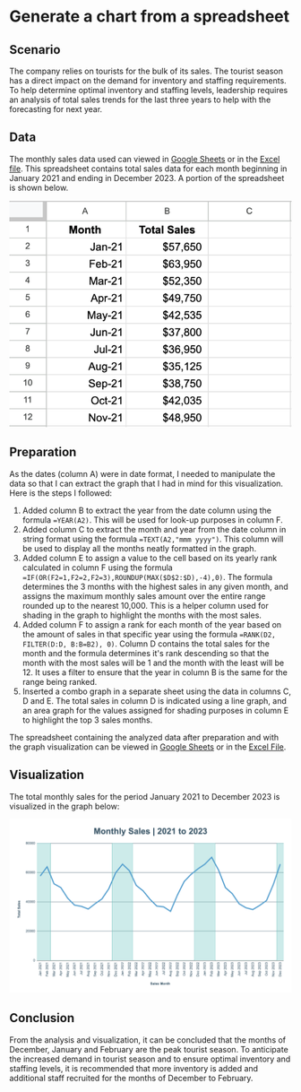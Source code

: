# Generate a chart from a spreadsheet

## Scenario

The company relies on tourists for the bulk of its sales. The tourist season has a direct impact on the demand for inventory and staffing requirements. To help determine optimal inventory and staffing levels, leadership requires an analysis of total sales trends for the last three years to help with the forecasting for next year.

## Data

The monthly sales data used can viewed in [Google Sheets](https://docs.google.com/spreadsheets/d/1G2r8RuzynC7pc3tVFh6VtRARigpM5Oq3JQLhUXun74g/edit?usp=sharing) or in the [Excel file](/activities/spreadsheets/c01m03-generate-chart/c01m03-monthly-sales-data.png). This spreadsheet contains total sales data for each month beginning in January 2021 and ending in December 2023. A portion of the spreadsheet is shown below.

![Monthly Sales Data](/activities/spreadsheets/c01m03-generate-chart/c01m03-monthly-sales-data.png 'Monthly Sales Data')

## Preparation

As the dates (column A) were in date format, I needed to manipulate the data so that I can extract the graph that I had in mind for this visualization. Here is the steps I followed:

1. Added column B to extract the year from the date column using the formula `=YEAR(A2)`. This will be used for look-up purposes in column F.
2. Added column C to extract the month and year from the date column in string format using the formula `=TEXT(A2,"mmm yyyy")`. This column will be used to display all the months neatly formatted in the graph.
3. Added column E to assign a value to the cell based on its yearly rank calculated in column F using the formula `=IF(OR(F2=1,F2=2,F2=3),ROUNDUP(MAX($D$2:$D),-4),0)`. The formula determines the 3 months with the highest sales in any given month, and assigns the maximum monthly sales amount over the entire range rounded up to the nearest 10,000. This is a helper column used for shading in the graph to highlight the months with the most sales.
4. Added column F to assign a rank for each month of the year based on the amount of sales in that specific year using the formula `=RANK(D2, FILTER(D:D, B:B=B2), 0)`. Column D contains the total sales for the month and the formula determines it's rank descending so that the month with the most sales will be 1 and the month with the least will be 12. It uses a filter to ensure that the year in column B is the same for the range being ranked.
5. Inserted a combo graph in a separate sheet using the data in columns C, D and E. The total sales in column D is indicated using a line graph, and an area graph for the values assigned for shading purposes in column E to highlight the top 3 sales months.

The spreadsheet containing the analyzed data after preparation and with the graph visualization can be viewed in [Google Sheets](https://docs.google.com/spreadsheets/d/1AjwcXVJLBfLqIksQ4Q1VRIia4kbJ2dTjCmJyD1KLHzc/edit?usp=sharing) or in the [Excel File](/activities/spreadsheets/c01m03-generate-chart/c01m03-monthly-sales-analysis.xlsx).

## Visualization

The total monthly sales for the period January 2021 to December 2023 is visualized in the graph below:

![Monthly Sales Graph](/activities/spreadsheets/c01m03-generate-chart/c01m03-monthly-sales-analysis.png 'Monthly Sales Graph')

## Conclusion

From the analysis and visualization, it can be concluded that the months of December, January and February are the peak tourist season. To anticipate the increased demand in tourist season and to ensure optimal inventory and staffing levels, it is recommended that more inventory is added and additional staff recruited for the months of December to February.
